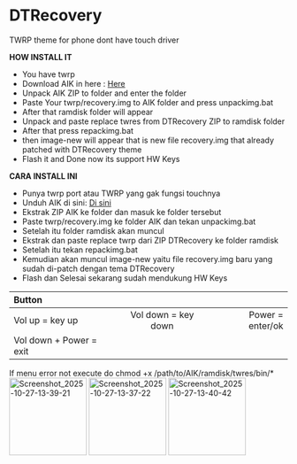 # DTRecovery

TWRP theme for phone dont have touch driver

**HOW INSTALL IT**
- You have twrp
- Download AIK in here : [Here](https://github.com/osm0sis/Android-Image-Kitchen)
- Unpack AIK ZIP to folder and enter the folder
- Paste Your twrp/recovery.img to AIK folder and press unpackimg.bat
- After that ramdisk folder will appear
- Unpack and paste replace twres from DTRecovery ZIP to ramdisk folder
- After that press repackimg.bat
- then image-new will appear that is new file recovery.img that already patched with DTRecovery theme
- Flash it and Done now its support HW Keys

**CARA INSTALL INI**
- Punya twrp port atau TWRP yang gak fungsi touchnya
- Unduh AIK di sini: [Di sini](https://github.com/osm0sis/Android-Image-Kitchen)
- Ekstrak ZIP AIK ke folder dan masuk ke folder tersebut
- Paste twrp/recovery.img ke folder AIK dan tekan unpackimg.bat
- Setelah itu folder ramdisk akan muncul
- Ekstrak dan paste replace twrp dari ZIP DTRecovery ke folder ramdisk
- Setelah itu tekan repackimg.bat
- Kemudian akan muncul image-new yaitu file recovery.img baru yang sudah di-patch dengan tema DTRecovery
- Flash dan Selesai sekarang sudah mendukung HW Keys

| Button | | |
| :---- | :----: | ----: |
| Vol up = key up | Vol down = key down | Power = enter/ok |
| Vol down + Power = exit |

If menu error not execute do
chmod +x /path/to/AIK/ramdisk/twres/bin/*
<img width="140" alt="Screenshot_2025-10-27-13-39-21" src="https://github.com/user-attachments/assets/2087ada2-2912-4053-8896-8b7d5cf7065f" />
<img width="140" alt="Screenshot_2025-10-27-13-37-22" src="https://github.com/user-attachments/assets/d0ec2480-5ab9-4df9-9a47-ac31fbeeaaae" />
<img width="140" alt="Screenshot_2025-10-27-13-40-42" src="https://github.com/user-attachments/assets/6742d7bd-8d89-424d-a904-8d261c7bedf9" />

